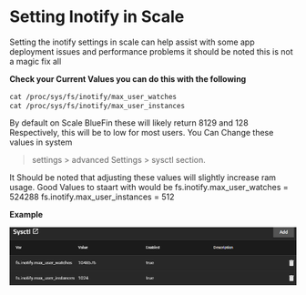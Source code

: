 # Setting Inotify in Scale

Setting the inotify settings in scale can help assist with some app deployment issues and performance problems
it should be noted this is not a magic fix all

  **Check your Current Values you can do this with the following**
  

    cat /proc/sys/fs/inotify/max_user_watches
    cat /proc/sys/fs/inotify/max_user_instances

 By default on Scale BlueFin these will likely return  8129 and 128 Respectively, this will be to low for most users. 
 You Can Change these values in system 

> settings > advanced Settings > sysctl section.

 It Should be noted that adjusting these values will slightly increase ram usage.
 Good Values to staart with would be
 fs.inotify.max_user_watches = 524288
 fs.inotify.max_user_instances = 512

**Example**

![](./img/inotify.png)
